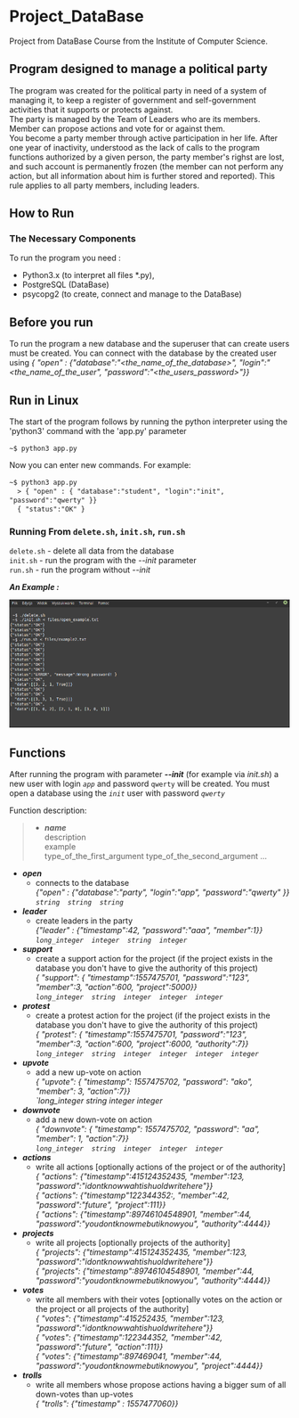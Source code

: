 # Project_DataBase
Project from DataBase Course from the Institute of Computer Science.

##   Program designed to manage a political party  

The program was created for the political party in need of a system of managing it, to keep a register of government and self-government activities that it supports or protects against.  
The party is managed by the Team of Leaders who are its members.  
Member can propose actions and vote for or against them.  
You become a party member through active participation in her life. After one year of inactivity, understood as the lack of calls to the program functions authorized by a given person, the party member's righst are lost, and such account is permanently frozen (the member can not perform any action, but all information about him is further stored and reported). This rule applies to all party members, including leaders.
  
  
## How to Run
### The Necessary Components
 To run the program you need :
* Python3.x (to interpret all files \*.py),
* PostgreSQL (DataBase)
* psycopg2 (to create, connect and manage to the DataBase)
  
  
  
## Before you run  
To run the program a new database and the superuser that can create users must be created. You can connect with the database by the created user using _{ "open" : {"database":"<the_name_of_the_database>", "login":"<the_name_of_the_user", "password":"<the_users_password>"}}_ 
  
  
  
## Run in Linux
The start of the program follows by running the python interpreter using the 'python3' command  with the 'app.py' parameter   
```
~$ python3 app.py
```
Now you can enter new commands. For example:
```
~$ python3 app.py
  > { "open" : { "database":"student", "login":"init", "password":"qwerty" }}
  { "status":"OK" }
  ```
    
    
### Running From `delete.sh`, `init.sh`, `run.sh`  
  
`delete.sh` - delete all data from the database  
`init.sh` - run the program with the _--init_ parameter  
`run.sh` - run the program without _--init_  
  
  ***An Example :***  
    
  ![](https://github.com/bsobocki/Project_DataBase/blob/master/files/run_example.png)

## Functions

After running the program with parameter _**--init**_ (for example via _init.sh_) a new user with login _`app`_ and password `qwerty` will be created. You must open a database using the _`init`_ user with password _`qwerty`_  

Function description:  
> * ***name***  
      description  
      example  
      type_of_the_first_argument type_of_the_second_argument ...
  * ***open*** 
    * connects to the database  
    _{"open" : {"database":"party", "login":"app", "password":"qwerty" }}_  
    _`string  string  string`_  
 * ***leader***  
    * create leaders in the party    
    _{"leader" : {"timestamp":42, "password":"aaa", "member":1}}_    
    _`long_integer  integer  string  integer`_  
 * ***support***  
    * create a support action for the project (if the project exists in the database you don't have to give the authority of this project)  
    _{ "support": { "timestamp":1557475701, "password":"123", "member":3, "action":600, "project":5000}}_  
    _`long_integer  string  integer  integer  integer`_    
  * ***protest***  
    * create a protest action for the project (if the project exists in the database you don't have to give the authority of this project)  
    _{ "protest": { "timestamp":1557475701, "password":"123", "member":3, "action":600, "project":6000, "authority":7}}_  
    _`long_integer  string  integer  integer  integer  integer`_  
  * ***upvote***  
    * add a new up-vote on action  
    _{ "upvote": { "timestamp": 1557475702, "password": "ako", "member": 3, "action":7}}_   
    _`long_integer  string  integer  integer_  
  * ***downvote***  
    * add a new down-vote on action  
    _{ "downvote": { "timestamp": 1557475702, "password": "aa", "member": 1, "action":7}}_  
    _`long_integer  string  integer  integer  integer`_  
  * ***actions***  
    * write all actions \[optionally actions of the project or of the authority\]  
    _{ "actions": {"timestamp":415124352435, "member":123, "password":"idontknowwahtishuoldwritehere"}}_  
    _{ "actions": {"timestamp"122344352:, "member":42, "password":"future", "project":111}}_  
    _{ "actions": {"timestamp":89746104548901, "member":44, "password":"youdontknowmebutiknowyou", "authority":4444}}_  
  * ***projects***  
    * write all projects \[optionally projects of the authority\]  
    _{ "projects": {"timestamp":415124352435, "member":123, "password":"idontknowwahtishuoldwritehere"}}_  
    _{ "projects": {"timestamp":89746104548901, "member":44, "password":"youdontknowmebutiknowyou", "authority":4444}}_  
  * ***votes***  
    * write all members with their votes \[optionally votes on the action or the project or all projects of the authority\]  
    _{ "votes": {"timestamp":415252435, "member":123, "password":"idontknowwahtishuoldwritehere"}}_  
    _{ "votes": {"timestamp":122344352, "member":42, "password":"future", "action":111}}_  
    _{ "votes": {"timestamp":897469041, "member":44, "password":"youdontknowmebutiknowyou", "project":4444}}_  
  * ***trolls***
    * write all members whose propose actions having a bigger sum of all down-votes than up-votes  
    _{ "trolls": {"timestamp" : 1557477060}}_
